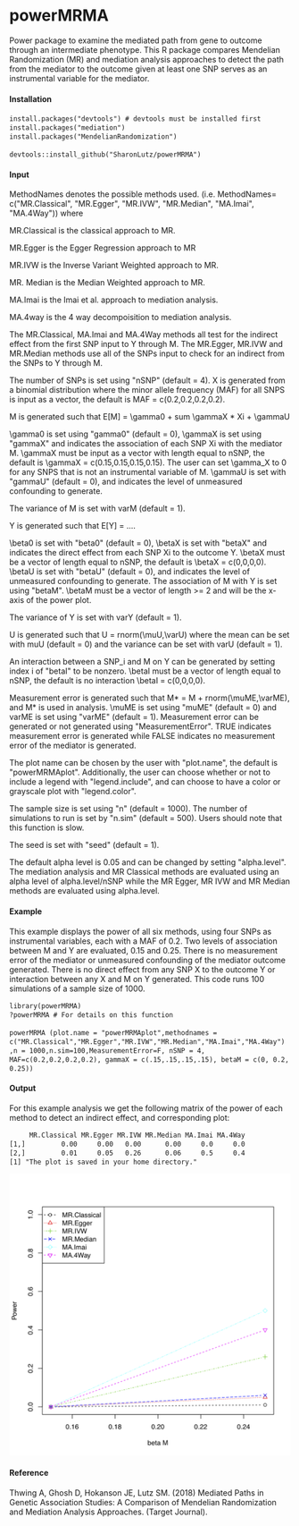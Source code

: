 # powerMRMA
Power package to examine the mediated path from gene to outcome through an intermediate phenotype. This R package compares Mendelian Randomization (MR) and mediation analysis approaches to detect the path from the mediator to the outcome given at least one SNP serves as an instrumental variable for the mediator.

#### Installation
```
install.packages("devtools") # devtools must be installed first
install.packages("mediation")
install.packages("MendelianRandomization")

devtools::install_github("SharonLutz/powerMRMA")
```

#### Input

MethodNames denotes the possible methods used. (i.e. MethodNames= c("MR.Classical", "MR.Egger", "MR.IVW", "MR.Median", "MA.Imai", "MA.4Way")) where 

MR.Classical is the classical approach to MR.

MR.Egger is the Egger Regression approach to MR

MR.IVW is the Inverse Variant Weighted approach to MR.

MR. Median is the Median Weighted approach to MR.

MA.Imai is the Imai et al. approach to mediation analysis.

MA.4way is the 4 way decompoisition to mediation analysis.



The MR.Classical, MA.Imai and MA.4Way methods all test for the indirect effect from the first SNP input to Y through M. The MR.Egger, MR.IVW and MR.Median methods use all of the SNPs input to check for an indirect from the SNPs to Y through M.

The number of SNPs is set using "nSNP" (default = 4). X is generated from a binomial distribution where the minor allele frequency (MAF) for all SNPS is input as a vector, the default is MAF = c(0.2,0.2,0.2,0.2).

M is generated such that E\[M\] = \gamma0 + sum \gammaX * Xi + \gammaU

\gamma0 is set using "gamma0" (default = 0), \gammaX is set using "gammaX" and indicates the association of each SNP Xi with the mediator M. \gammaX must be input as a vector with length equal to nSNP, the default is \gammaX = c(0.15,0.15,0.15,0.15). The user can set \gamma_X to 0 for any SNPS that is not an instrumental variable of M. \gammaU is set with "gammaU" (default = 0), and indicates the level of unmeasured confounding to generate.

The variance of M is set with varM (default = 1). 

Y is generated such that E\[Y\] = ....

\beta0 is set with "beta0" (default = 0), \betaX is set with "betaX" and indicates the direct effect from each SNP Xi to the outcome Y. \betaX must be a vector of length equal to nSNP, the default is \betaX = c(0,0,0,0). \betaU is set with "betaU" (default = 0), and indicates the level of unmeasured confounding to generate. The association of M with Y is set using "betaM". \betaM must be a vector of length >= 2 and will be the x-axis of the power plot. 

The variance of Y is set with varY (default = 1).

U is generated such that U = rnorm(\muU,\varU) where the mean can be set with muU (default = 0) and the variance can be set with varU (default = 1).

An interaction between a SNP_i and M on Y can be generated by setting index i of "betaI" to be nonzero. \betaI must be a vector of length equal to nSNP, the default is no interaction \betaI = c(0,0,0,0).

Measurement error is generated such that M* = M + rnorm(\muME,\varME), and M* is used in analysis. \muME is set using "muME" (default = 0) and varME is set using "varME" (default = 1). Measurement error can be generated or not generated using "MeasurementError". TRUE indicates measurement error is generated while FALSE indicates no measurement error of the mediator is generated.

The plot name can be chosen by the user with "plot.name", the default is "powerMRMAplot". Additionally, the user can choose whether or not to include a legend with "legend.include", and can choose to have a color or grayscale plot with "legend.color".

The sample size is set using "n" (default = 1000). The number of simulations to run is set by "n.sim" (default = 500). Users should note that this function is slow.

The seed is set with "seed" (default = 1).

The default alpha level is 0.05 and can be changed by setting "alpha.level". The mediation analysis and MR Classical methods  are evaluated using an alpha level of alpha.level/nSNP while the MR Egger, MR IVW and MR Median methods are evaluated using alpha.level.

#### Example
This example displays the power of all six methods, using four SNPs as instrumental variables, each with a MAF of 0.2. Two levels of association between M and Y are evaluated, 0.15 and 0.25. There is no measurement error of the mediator or unmeasured confounding of the mediator outcome generated. There is no direct effect from any SNP X to the outcome Y or interaction between any X and M on Y generated. This code runs 100 simulations of a sample size of 1000.
```
library(powerMRMA)
?powerMRMA # For details on this function

powerMRMA (plot.name = "powerMRMAplot",methodnames = c("MR.Classical","MR.Egger","MR.IVW","MR.Median","MA.Imai","MA.4Way")
,n = 1000,n.sim=100,MeasurementError=F, nSNP = 4, MAF=c(0.2,0.2,0.2,0.2), gammaX = c(.15,.15,.15,.15), betaM = c(0, 0.2, 0.25))

```

#### Output
For this example analysis we get the following matrix of the power of each method to detect an indirect effect, and corresponding plot:

```
     MR.Classical MR.Egger MR.IVW MR.Median MA.Imai MA.4Way
[1,]         0.00     0.00   0.00      0.00     0.0     0.0
[2,]         0.01     0.05   0.26      0.06     0.5     0.4
[1] "The plot is saved in your home directory."
```
<img src="https://github.com/SharonLutz/powerMRMA/blob/master/powerMRMAplot.png" width="600">

#### Reference
Thwing A, Ghosh D, Hokanson JE, Lutz SM. (2018) Mediated Paths in Genetic Association Studies: A Comparison of Mendelian Randomization and Mediation Analysis Approaches. (Target Journal).

